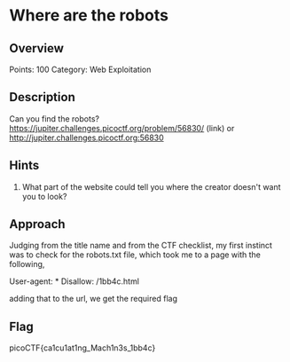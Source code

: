 # Where are the robots

## Overview
Points: 100
Category: Web Exploitation

## Description

Can you find the robots? https://jupiter.challenges.picoctf.org/problem/56830/ (link) or http://jupiter.challenges.picoctf.org:56830

## Hints 

1) What part of the website could tell you where the creator doesn't want you to look?

## Approach

Judging from the title name and from the CTF checklist, my first instinct was to check for the robots.txt file, which took me to a page with the following,

User-agent: *
Disallow: /1bb4c.html

adding that to the url, we get the required flag

## Flag

picoCTF{ca1cu1at1ng_Mach1n3s_1bb4c}
